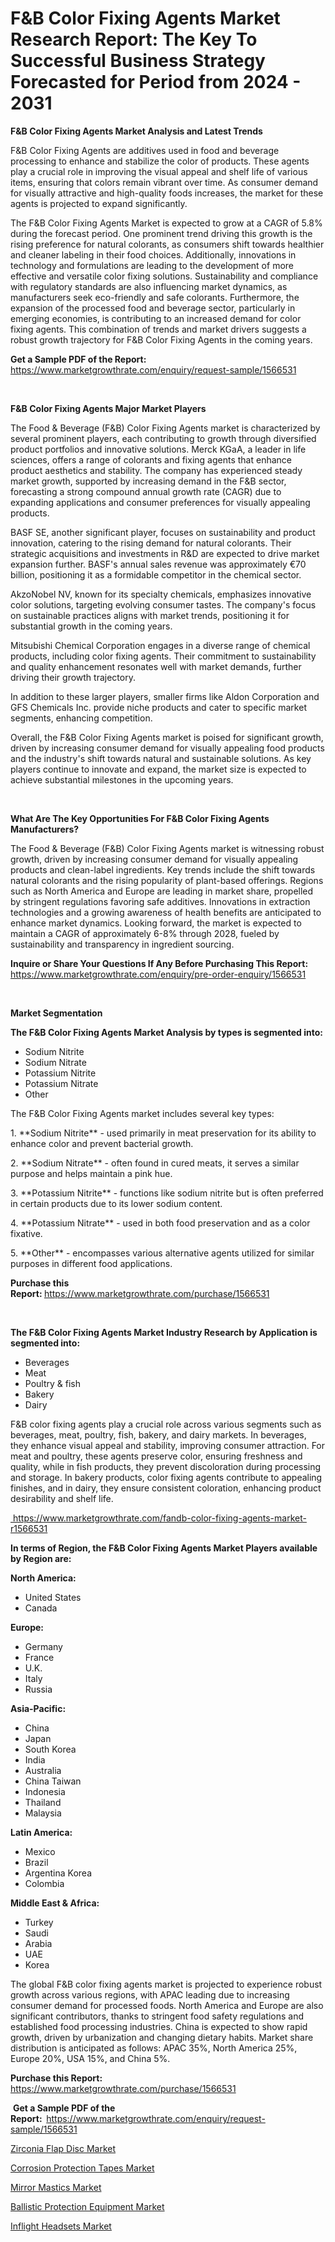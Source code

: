 <p><h1>F&B Color Fixing Agents Market Research Report: The Key To Successful Business Strategy Forecasted for Period from 2024 - 2031</h1></p><p><strong>F&B Color Fixing Agents Market Analysis and Latest Trends</strong></p>
<p><p>F&B Color Fixing Agents are additives used in food and beverage processing to enhance and stabilize the color of products. These agents play a crucial role in improving the visual appeal and shelf life of various items, ensuring that colors remain vibrant over time. As consumer demand for visually attractive and high-quality foods increases, the market for these agents is projected to expand significantly.</p><p>The F&B Color Fixing Agents Market is expected to grow at a CAGR of 5.8% during the forecast period. One prominent trend driving this growth is the rising preference for natural colorants, as consumers shift towards healthier and cleaner labeling in their food choices. Additionally, innovations in technology and formulations are leading to the development of more effective and versatile color fixing solutions. Sustainability and compliance with regulatory standards are also influencing market dynamics, as manufacturers seek eco-friendly and safe colorants. Furthermore, the expansion of the processed food and beverage sector, particularly in emerging economies, is contributing to an increased demand for color fixing agents. This combination of trends and market drivers suggests a robust growth trajectory for F&B Color Fixing Agents in the coming years.</p></p>
<p><strong>Get a Sample PDF of the Report:&nbsp;</strong> <a href="https://www.marketgrowthrate.com/enquiry/request-sample/1566531">https://www.marketgrowthrate.com/enquiry/request-sample/1566531</a></p>
<p>&nbsp;</p>
<p><strong>F&B Color Fixing Agents Major Market Players</strong></p>
<p><p>The Food & Beverage (F&B) Color Fixing Agents market is characterized by several prominent players, each contributing to growth through diversified product portfolios and innovative solutions. Merck KGaA, a leader in life sciences, offers a range of colorants and fixing agents that enhance product aesthetics and stability. The company has experienced steady market growth, supported by increasing demand in the F&B sector, forecasting a strong compound annual growth rate (CAGR) due to expanding applications and consumer preferences for visually appealing products.</p><p>BASF SE, another significant player, focuses on sustainability and product innovation, catering to the rising demand for natural colorants. Their strategic acquisitions and investments in R&D are expected to drive market expansion further. BASF's annual sales revenue was approximately €70 billion, positioning it as a formidable competitor in the chemical sector.</p><p>AkzoNobel NV, known for its specialty chemicals, emphasizes innovative color solutions, targeting evolving consumer tastes. The company's focus on sustainable practices aligns with market trends, positioning it for substantial growth in the coming years.</p><p>Mitsubishi Chemical Corporation engages in a diverse range of chemical products, including color fixing agents. Their commitment to sustainability and quality enhancement resonates well with market demands, further driving their growth trajectory.</p><p>In addition to these larger players, smaller firms like Aldon Corporation and GFS Chemicals Inc. provide niche products and cater to specific market segments, enhancing competition.</p><p>Overall, the F&B Color Fixing Agents market is poised for significant growth, driven by increasing consumer demand for visually appealing food products and the industry's shift towards natural and sustainable solutions. As key players continue to innovate and expand, the market size is expected to achieve substantial milestones in the upcoming years.</p></p>
<p>&nbsp;</p>
<p><strong>What Are The Key Opportunities For F&B Color Fixing Agents Manufacturers?</strong></p>
<p><p>The Food & Beverage (F&B) Color Fixing Agents market is witnessing robust growth, driven by increasing consumer demand for visually appealing products and clean-label ingredients. Key trends include the shift towards natural colorants and the rising popularity of plant-based offerings. Regions such as North America and Europe are leading in market share, propelled by stringent regulations favoring safe additives. Innovations in extraction technologies and a growing awareness of health benefits are anticipated to enhance market dynamics. Looking forward, the market is expected to maintain a CAGR of approximately 6-8% through 2028, fueled by sustainability and transparency in ingredient sourcing.</p></p>
<p><strong>Inquire or Share Your Questions If Any Before Purchasing This Report:</strong> <a href="https://www.marketgrowthrate.com/enquiry/pre-order-enquiry/1566531">https://www.marketgrowthrate.com/enquiry/pre-order-enquiry/1566531</a></p>
<p>&nbsp;</p>
<p><strong>Market Segmentation</strong></p>
<p><strong>The F&B Color Fixing Agents Market Analysis by types is segmented into:</strong></p>
<p><ul><li>Sodium Nitrite</li><li>Sodium Nitrate</li><li>Potassium Nitrite</li><li>Potassium Nitrate</li><li>Other</li></ul></p>
<p><p>The F&B Color Fixing Agents market includes several key types: </p><p>1. **Sodium Nitrite** - used primarily in meat preservation for its ability to enhance color and prevent bacterial growth. </p><p>2. **Sodium Nitrate** - often found in cured meats, it serves a similar purpose and helps maintain a pink hue. </p><p>3. **Potassium Nitrite** - functions like sodium nitrite but is often preferred in certain products due to its lower sodium content. </p><p>4. **Potassium Nitrate** - used in both food preservation and as a color fixative. </p><p>5. **Other** - encompasses various alternative agents utilized for similar purposes in different food applications.</p></p>
<p><strong>Purchase this Report:&nbsp;</strong><a href="https://www.marketgrowthrate.com/purchase/1566531">https://www.marketgrowthrate.com/purchase/1566531</a></p>
<p>&nbsp;</p>
<p><strong>The F&B Color Fixing Agents Market Industry Research by Application is segmented into:</strong></p>
<p><ul><li>Beverages</li><li>Meat</li><li>Poultry & fish</li><li>Bakery</li><li>Dairy</li></ul></p>
<p><p>F&B color fixing agents play a crucial role across various segments such as beverages, meat, poultry, fish, bakery, and dairy markets. In beverages, they enhance visual appeal and stability, improving consumer attraction. For meat and poultry, these agents preserve color, ensuring freshness and quality, while in fish products, they prevent discoloration during processing and storage. In bakery products, color fixing agents contribute to appealing finishes, and in dairy, they ensure consistent coloration, enhancing product desirability and shelf life.</p></p>
<p><a href="https://www.marketgrowthrate.com/fandb-color-fixing-agents-market-r1566531">&nbsp;https://www.marketgrowthrate.com/fandb-color-fixing-agents-market-r1566531</a></p>
<p><strong>In terms of Region, the F&B Color Fixing Agents Market Players available by Region are:</strong></p>
<p>
    <p> <strong> North America: </strong>
        <ul>
            <li>United States</li>
            <li>Canada</li>
        </ul>
        </p> 
    <p> <strong> Europe: </strong>
        <ul>
            <li>Germany</li>
            <li>France</li>
            <li>U.K.</li>
            <li>Italy</li>
            <li>Russia</li>
        </ul>
        </p> 
    <p> <strong> Asia-Pacific: </strong>
        <ul>
            <li>China</li>
            <li>Japan</li>
            <li>South Korea</li>
            <li>India</li>
            <li>Australia</li>
            <li>China Taiwan</li>
            <li>Indonesia</li>
            <li>Thailand</li>
            <li>Malaysia</li>
        </ul>
        </p> 
    <p> <strong> Latin America: </strong>
        <ul>
            <li>Mexico</li>
            <li>Brazil</li>
            <li>Argentina Korea</li>
            <li>Colombia</li>
        </ul>
        </p> 
    <p> <strong> Middle East & Africa: </strong>
        <ul>
            <li>Turkey</li>
            <li>Saudi</li>
            <li>Arabia</li>
            <li>UAE</li>
            <li>Korea</li>
        </ul>
    </p>
    </p>
<p><p>The global F&B color fixing agents market is projected to experience robust growth across various regions, with APAC leading due to increasing consumer demand for processed foods. North America and Europe are also significant contributors, thanks to stringent food safety regulations and established food processing industries. China is expected to show rapid growth, driven by urbanization and changing dietary habits. Market share distribution is anticipated as follows: APAC 35%, North America 25%, Europe 20%, USA 15%, and China 5%.</p></p>
<p><strong>Purchase this Report: </strong><a href="https://www.marketgrowthrate.com/purchase/1566531">https://www.marketgrowthrate.com/purchase/1566531</a></p>
<p>&nbsp;<strong>Get a Sample PDF of the Report:&nbsp;&nbsp;</strong><a href="https://www.marketgrowthrate.com/enquiry/request-sample/1566531">https://www.marketgrowthrate.com/enquiry/request-sample/1566531</a></p>
<p><strong></strong></p>
<p><p><a href="https://www.linkedin.com/pulse/zirconia-flap-disc-market-strategic-insights-product-evolution-rgk6f?trackingId=9lXq0VMnSxG2jVddi0qsLg%3D%3D">Zirconia Flap Disc Market</a></p><p><a href="https://issuu.com/reportprime-2/docs/corrosion-protection-tapes-market-s_3eb4ef209d1d53">Corrosion Protection Tapes Market</a></p><p><a href="https://www.linkedin.com/pulse/mirror-mastics-market-research-report-forecast-growth-prospects-rgljf?trackingId=Pd9wEEVIRwiROwyZCbEosQ%3D%3D">Mirror Mastics Market</a></p><p><a href="https://github.com/ygfu6u/Market-Research-Report-List-1/blob/main/ballistic-protection-equipment-market.md">Ballistic Protection Equipment Market</a></p><p><a href="https://medium.com/@azambayu441/market-insights-global-inflight-headsets-market-forecast-and-innovation-trends-2024-2031-e0fde9de1cc7?postPublishedType=repub">Inflight Headsets Market</a></p></p>